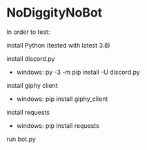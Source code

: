 # NoDiggityNoBot

In order to test:

install Python (tested with latest 3.8)

install discord.py
- windows: py -3 -m pip install -U discord.py

install giphy client
- windows: pip install giphy_client

install requests
- windows: pip install requests

run bot.py
